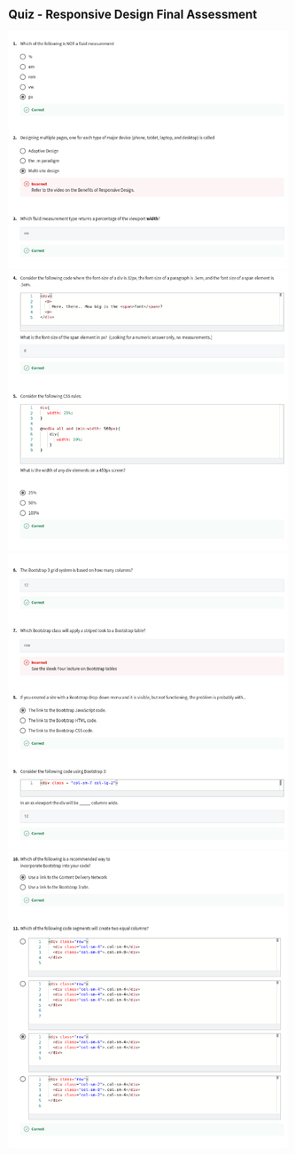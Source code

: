 ## Quiz - Responsive Design Final Assessment

![](/C4-Advanced-Styling-With-Responsive-Design/week4/quiz-final-assessment/ss1.png)
![](/C4-Advanced-Styling-With-Responsive-Design/week4/quiz-final-assessment/ss2.png)
![](/C4-Advanced-Styling-With-Responsive-Design/week4/quiz-final-assessment/ss3.png)
![](/C4-Advanced-Styling-With-Responsive-Design/week4/quiz-final-assessment/ss4.png)